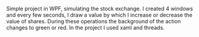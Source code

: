 Simple project in WPF, simulating the stock exchange. I created 4 windows and every few seconds, I draw a value by which I increase or decrease the value of shares. During these operations the background of the action changes to green or red. In the project I used xaml and threads.
